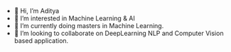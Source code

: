 - 👋 Hi, I’m Aditya
- 👀 I’m interested in Machine Learning & AI
- 🌱 I’m currently doing masters in Machine Learning.
- 💞️ I’m looking to collaborate on DeepLearning NLP and Computer Vision based application.

<!---
Aditya-5895/Aditya-5895 is a ✨ special ✨ repository because its `README.md` (this file) appears on your GitHub profile.
You can click the Preview link to take a look at your changes.
--->
